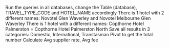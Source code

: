 Run the queries in all databases, change the Table (database), TRAVEL_TYPE_CODE and HOTEL_NAME accordingly
  There is 1 hotel with 2 different names: Novotel Glen Waverley and Novotel Melbourne Glen Waverley
  There is 1 hotel with a different names: Copthorne Hotel Palmerston = Copthorne Hotel Palmerston North
Save all results in 3 categories: Domestic, International, Transtasman
Pivot to get the total number
Calculate Avg supplier rate, Avg fee
